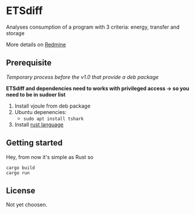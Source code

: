 # ETSdiff

Analyses consumption of a program with 3 criteria: energy, transfer and storage 

More details on [Redmine](https://redmine.davidson.fr/projects/approche-davidson/wiki)

## Prerequisite

*Temporary process before the v1.0 that provide a deb package*

**ETSdiff and dependencies need to works with privileged access -> so you need to be in sudoer list**

1. Install vjoule from deb package
1. Ubuntu depenencies:
    * `sudo apt install tshark`
1. Install [rust language](https://www.rust-lang.org/tools/install) 


## Getting started
Hey, from now it's simple as Rust so 
```
cargo build
cargo run
```

## License
Not yet choosen. 
